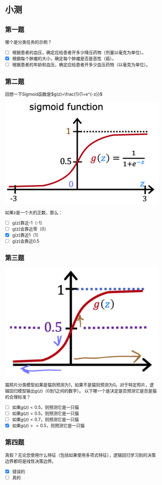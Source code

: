# 小测

## 第一题

哪个是分类任务的示例？

- [ ] 根据患者的血压，确定应给患者开多少降压药物（剂量以毫克为单位）。
- [x] 根据每个肿瘤的大小，确定每个肿瘤是否是恶性（癌）。
- [ ] 根据患者的年龄和血压，确定应给患者开多少血压药物（以毫克为单位）。

## 第二题

回想一下Sigmoid函数是$g(z)=\frac{1}{1+e^{-z}}$

![](../../images/PixPin_2024-05-14_01-39-31.png)

如果z是一个大的正数，那么：

- [ ] g(z)靠近-1（-1）
- [ ] g(z)会靠近零（0）
- [x] g(z)靠近1（1）
- [ ] g(z)会靠近0.5

## 第三题

![](../../images/PixPin_2024-05-14_01-36-12.png)

猫照片分类模型如果是猫则预测为1，如果不是猫则预测为0。对于特定照片，逻辑回归模型输出$g(z)$（0到1之间的数字）。
以下哪一个是决定是否预测它是否是猫的合理标准？

- [ ] 如果$g(z)<0.5$，则预测它是一只猫
- [ ] 如果$g(z)=0.5$，则预测它是一只猫
- [ ] 如果$g(z)<0.7$，则预测它是一只猫
- [x] 如果$g(z)>=0.5$，则预测它是一只猫

## 第四题

真假？无论您使用什么特征（包括如果使用多项式特征），逻辑回归学习到的决策边界都将是线性决策边界。

- [x] 错误的
- [ ] 真的